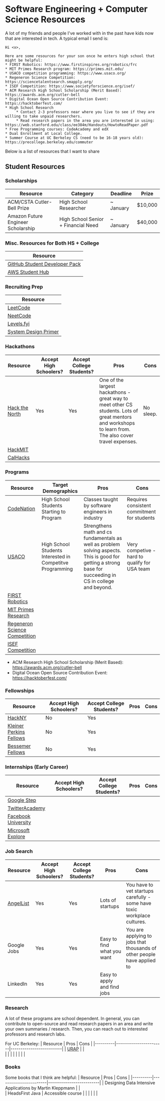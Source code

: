 # Software Engineering + Computer Science Resources 

A lot of my friends and people I've worked with in the past have kids now that are interested in tech. A typical email I send is: 
```
Hi <x>,

Here are some resources for your son once he enters high school that might be helpful:
* FIRST Robotics: https://www.firstinspires.org/robotics/frc
* MIT Primes Research program: https://primes.mit.edu/
* USACO competition programming: https://www.usaco.org/
* Regeneron Science Competition: https://sciencetalentsearch.smapply.org/
* ISEF Competition: https://www.societyforscience.org/isef/
* ACM Research High School Scholarship (Merit Based): https://awards.acm.org/cutler-bell
* Digital Ocean Open Source Contribution Event: https://hacktoberfest.com/
* High School Research
     * Contact 2-3 professors near where you live to see if they are willing to take unpaid researchers. 
     * Read research papers in the area you are interested in using: https://web.stanford.edu/class/ee384m/Handouts/HowtoReadPaper.pdf 
* Free Programming courses: CodeAcademy and edX
* Dual Enrollment at Local College.
* Summer Course at UC Berkeley CS (need to be 16-18 years old): https://precollege.berkeley.edu/commuter
```

Below is a list of resources that I want to share 

## Student Resources

### Scholarships
| Resource | Category | Deadline | Prize | 
|----------|----------|----------|----------|
| ACM/CSTA Cutler-Bell Prize | High School Researcher | ~ January | $10,000 |
| Amazon Future Engineer Scholarship | High School Senior + Financial Need | ~ January | $40,000 |


### Misc. Resources for Both HS + College
| Resource | 
|----------|
| [GitHub Student Developer Pack](https://education.github.com/pack) |
| [AWS Student Hub](https://aws.amazon.com/developer/community/students/) |

### Recruiting Prep
| Resource | 
|----------|
| [LeetCode](https://leetcode.com/) | 
| [NeetCode](https://neetcode.io/) | 
| [Levels.fyi](https://levels.fyi/) | 
| [System Design Primer](https://github.com/donnemartin/system-design-primer) |

### Hackathons

| Resource | Accept High Schoolers? | Accept College Students? | Pros | Cons |
|----------|------------------------|--------------------------|------|------|
|     [Hack the North](https://hackthenorth.com/)     |      Yes |Yes| One of the largest hackathons - great way to meet other CS students. Lots of great mentors and workshops to learn from. The also cover travel expenses. |  No sleep.  |
|    [HackMIT](https://hackmit.org/)      |                        |                          |      |      |
|   [CalHacks](https://calhacks.io/)       |                        |                          |      |      |

### Programs

| Resource | Target Demographics | Pros | Cons |
|----------|------------------------|--------------------------|------|
|    [CodeNation](https://codenation.org/)      |  High School Students Starting to Program |  Classes taught by software engineers in industry    |  Requires consistent commitment for students    |
|   [USACO](http://www.usaco.org/)       |             High School Students Interested in Competitve Programming |   Strengthens math and cs fundamentals as well as problem solving aspects. This is good for getting a strong base for succeeding in CS in college and beyond. |   Very competive - hard to qualify for USA team   |
|   [FIRST Robotics](https://www.firstinspires.org/robotics/frc)       |                     |      |      |
|   [MIT Primes Research](https://primes.mit.edu/)      |                     |      |      |
|   [Regeneron Science Competition]([https://primes.mit.edu/](https://sciencetalentsearch.smapply.org/))      |                     |      |      |
|   [ISEF Competition](https://www.societyforscience.org/isef/)  |                     |      |      |

* ACM Research High School Scholarship (Merit Based): https://awards.acm.org/cutler-bell
* Digital Ocean Open Source Contribution Event: https://hacktoberfest.com/ 

### Fellowships

| Resource | Accept High Schoolers? | Accept College Students? | Pros | Cons |
|----------|------------------------|--------------------------|------|------|
|    [HackNY](https://hackny.org/)      |           No             |           Yes               |      |      |
|     [Kleiner Perkins Fellows](https://fellows.kleinerperkins.com/)     |          No             |             Yes             |      |      |
|    [Bessemer Fellows](https://www.bvp.com/bessemer-fellows)      |        No                |         Yes                 |      |      |

### Internships (Early Career)
| Resource | Accept High Schoolers? | Accept College Students? | Pros | Cons |
|----------|------------------------|--------------------------|------|------|
|    [Google Step](https://buildyourfuture.withgoogle.com/programs/step)      |                        |                          |      |      |
|     [TwitterAcademy](https://careers.twitter.com/en/early-career.html)     |                       |                          |      |      |
|    [Facebook University](https://diversity.fb.com/initiative/facebook-university/)     |                        |                          |      |      |
|    [Microsoft Explore](https://careers.microsoft.com/students/us/en/usexploremicrosoftprogram)      |                        |                          |      |      |

### Job Search
| Resource | Accept High Schoolers? | Accept College Students? | Pros | Cons |
|----------|------------------------|--------------------------|------|------|
|    [AngelList](https://angel.co/)      |     Yes                   |        Yes                  |   Lots of startups   |   You have to vet startups carefully - some have toxic workplace cultures.  |
|    Google Jobs      |          Yes              |             Yes             |   Easy to find what you want   |   You are applying to jobs that thousands of other people have applied to   |
|    LinkedIn      |         Yes               |         Yes                 |   Easy to apply and find jobs   |      |


### Research
A lot of these programs are school dependent. In general, you can contribute to open-source and read research papers in an area and write your own summaries / research. Then, you can reach out to interested professors and research labs.

For UC Berkeley:
| Resource | Pros | Cons |
|----------|------------------------|--------------------------|
|    [URAP](https://research.berkeley.edu/urap)      |                        |     
|          |                        |                          | 
|          |                        |                          |  

### Books
Some books that I think are helpful:
| Resource | Pros | Cons |
|----------|------------------------|--------------------------|
|   Designing Data Intensive Applications by Martin Kleppmann |                        |     
|   HeadsFirst Java       |      Accessible course                |                          | 
|          |                        |                          |  
